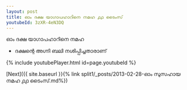 ```yaml
---
layout: post
title: ഓം ദക്ഷ യാഗാപഹാറിനെ നമഹ ൧൧ ടൈംസ്
youtubeId: 3zXR-4eN3DQ
---
```

 
 
 ഓം ദക്ഷ യാഗാപഹാറിനെ നമഹ 
 
 -  ദക്ഷന്റെ അഗ്നി ബലി നശിപ്പിച്ചതാരാണ് 
 
  
 
  
 
 
 
 
 
 


{% include youtubePlayer.html id=page.youtubeId %}
 
[Next]({{ site.baseurl }}{% link  split1/_posts/2013-02-28-ഓം സുസഹായ നമഹ ൧൧ ടൈംസ്.md%})
 
